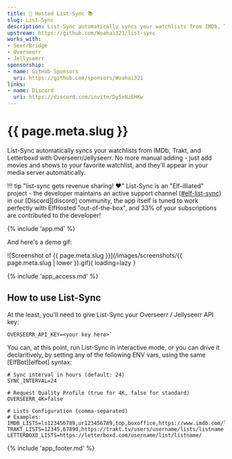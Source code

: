 ```yaml
---
title: 🧝 Hosted List-Sync 📚
slug: List-Sync
description: List-Sync automatically syncs your watchlists from IMDb, Trakt, and Letterboxd with Overseerr/Jellyseerr
upstream: https://github.com/Woahai321/list-sync
works_with:
- SeerrBridge
- Overseerr
- Jellyseerr
sponsorship:
- name: GitHub Sponsors
  uri: https://github.com/sponsors/Woahai321
links:
- name: Discord
  uri: https://discord.com/invite/Dy5xNzEHKw
---
```


# {{ page.meta.slug }}

List-Sync automatically syncs your watchlists from IMDb, Trakt, and Letterboxd with Overseerr/Jellyseerr. No more manual adding - just add movies and shows to your favorite watchlist, and they'll appear in your media server automatically.

!!! tip "list-sync gets revenue sharing! :heart:"
    List-Sync is an "Elf-illiated" project - the developer maintains an active support channel ([#elf-list-sync](https://discord.com/channels/396055506072109067/1357211427013791836)) in our [Discord][discord] community, the app itself is tuned to work perfectly with ElfHosted "out-of-the-box", and 33% of your subscriptions are contributed to the developer!

{% include 'app.md' %}

And here's a demo gif:

![Screenshot of {{ page.meta.slug }}](/images/screenshots/{{ page.meta.slug | lower }}.gif){ loading=lazy }

{% include 'app_access.md' %}

## How to use List-Sync

At the least, you'll need to give List-Sync your Overseerr / Jellyseerr API key:

``` title="Quick-paste into ListSync's environment variables using ElfBot"
OVERSEERR_API_KEY=<your key here>`
```

You can, at this point, run List-Sync in interactive mode, or you can drive it declaritively, by setting any of the following ENV vars, using the same [ElfBot][elfbot] syntax:

``` title="Example ENV vars"
# Sync interval in hours (default: 24)
SYNC_INTERVAL=24

# Request Quality Profile (true for 4K, false for standard)
OVERSEERR_4K=false

# Lists Configuration (comma-separated)
# Examples:
IMDB_LISTS=ls123456789,ur123456789,top,boxoffice,https://www.imdb.com/list/ls123456789/
TRAKT_LISTS=12345,67890,https://trakt.tv/users/username/lists/listname
LETTERBOXD_LISTS=https://letterboxd.com/username/list/listname/ 
```

{% include 'app_footer.md' %}